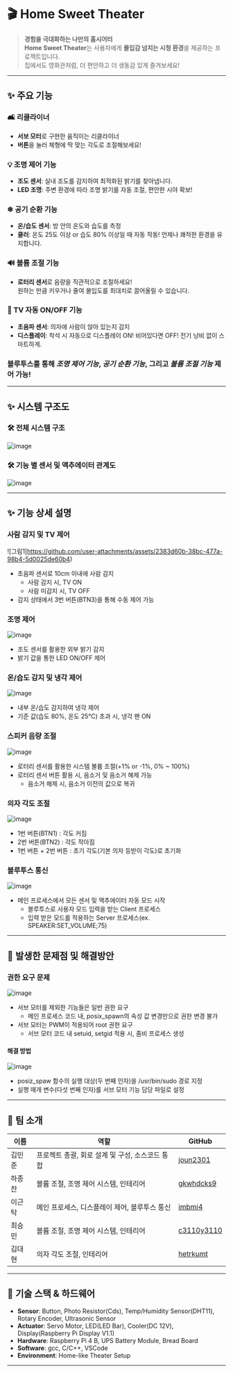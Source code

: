 # 🎬 Home Sweet Theater

> **경험을 극대화하는 나만의 홈시어터**  
> **Home Sweet Theater**는 사용자에게 **몰입감 넘치는 시청 환경**을 제공하는 프로젝트입니다.  
> 집에서도 영화관처럼, 더 편안하고 더 생동감 있게 즐겨보세요!

---

## ✨ 주요 기능

### 🛋 리클라이너
- **서보 모터**로 구현한 움직이는 리클라이너  
- **버튼**을 눌러 체형에 딱 맞는 각도로 조절해보세요!


### 💡 조명 제어 기능
- **조도 센서**: 실내 조도를 감지하여 최적화된 밝기를 찾아냅니다.  
- **LED 조명**: 주변 환경에 따라 조명 밝기를 자동 조절, 편안한 시야 확보!


### ❄ 공기 순환 기능
- **온/습도 센서**: 방 안의 온도와 습도를 측정  
- **쿨러**: 온도 25도 이상 or 습도 80% 이상일 때 자동 작동! 언제나 쾌적한 환경을 유지합니다.


### 🔊 볼륨 조절 기능
- **로터리 센서**로 음량을 직관적으로 조절하세요!  
  원하는 만큼 키우거나 줄여 몰입도를 최대치로 끌어올릴 수 있습니다.


### 🎦 TV 자동 ON/OFF 기능 
- **초음파 센서**: 의자에 사람이 앉아 있는지 감지  
- **디스플레이**: 착석 시 자동으로 디스플레이 ON! 비어있다면 OFF! 전기 낭비 없이 스마트하게.


### 블루투스를 통해 *조명 제어 기능*, *공기 순환 기능*, 그리고 *볼륨 조절 기능* 제어 가능!

---

## ✨ 시스템 구조도

### 🛠 전체 시스템 구조
![image](https://github.com/user-attachments/assets/b9c3aacb-0e41-4cd9-9202-d39e9af012ef)


### 🛠 기능 별 센서 및 액추에이터 관계도
![image](https://github.com/user-attachments/assets/edfa6b24-465f-46e5-b46f-08133e9d065e)

---

## ✨ 기능 상세 설명

### 사람 감지 및 TV 제어
![그림1]https://github.com/user-attachments/assets/2383d60b-38bc-477a-98b4-5d0025de60b4)
- 초음파 센서로 10cm 이내에 사람 감지
  - 사람 감지 시, TV ON
  - 사람 미감지 시, TV OFF
- 감지 상태에서 3번 버튼(BTN3)을 통해 수동 제어 가능


### 조명 제어
![image](https://github.com/user-attachments/assets/90ae9fa9-1c2b-476a-b62e-552464d1c10d)
- 조도 센서를 활용한 외부 밝기 감지
- 밝기 값을 통한 LED ON/OFF 제어


### 온/습도 감지 및 냉각 제어
![image](https://github.com/user-attachments/assets/297c36b6-dbe6-40b1-b1c2-9215d6a3427f)
- 내부 온/습도 감지하여 냉각 제어
- 기준 값(습도 80%, 온도 25°C) 초과 시, 냉각 팬 ON


### 스피커 음량 조절
![image](https://github.com/user-attachments/assets/97b4b0db-de89-4ed9-bb6f-3839087dbb85)
- 로터리 센서를 활용한 시스템 볼륨 조절(+1% or -1%, 0% ~ 100%)
- 로터리 센서 버튼 활용 시, 음소거 및 음소거 해제 가능
  - 음소거 해제 시, 음소거 이전의 값으로 복귀


### 의자 각도 조절
![image](https://github.com/user-attachments/assets/8da19738-d983-4ce5-8ba2-0b79b1aabfaf)
- 1번 버튼(BTN1) : 각도 커짐
- 2번 버튼(BTN2) : 각도 작아짐
- 1번 버튼 + 2번 버튼 : 초기 각도(기본 의자 등받이 각도)로 초기화


### 블루투스 통신
![image](https://github.com/user-attachments/assets/72e94dd6-536a-4c7b-9cfc-53cd481c1f7a)
- 메인 프로세스에서 모든 센서 및 액추에이터 자동 모드 시작
  - 블루투스로 사용자 모드 입력을 받는 Client 프로세스
  - 입력 받은 모드를 적용하는 Server 프로세스(ex. SPEAKER:SET_VOLUME;75)

---

## 🧠 발생한 문제점 및 해결방안

### 권한 요구 문제
![image](https://github.com/user-attachments/assets/850afbc3-35a5-4677-b6fd-61aedc41fc6d)
- 서브 모터를 제외한 기능들은 일반 권한 요구
  - 메인 프로세스 코드 내, posix_spawn의 속성 값 변경만으로 권한 변경 불가
- 서브 모터는 PWM이 적용되어 root 권한 요구
  - 서브 모터 코드 내 setuid, setgid 적용 시, 좀비 프로세스 생성


#### 해결 방법
![image](https://github.com/user-attachments/assets/18e7c389-b2b1-45f1-a17c-b8005620242c)
- posiz_spaw 함수의 실행 대상(두 번째 인자)을 /usr/bin/sudo 경로 지정
- 실행 매개 변수(다섯 번째 인자)를 서브 모터 기능 담당 파일로 설정

---

## 👥 팀 소개
| 이름      | 역할                             | GitHub                                      |
|-----------|----------------------------------|---------------------------------------------|
| 김민준    | 프로젝트 총괄, 회로 설계 및 구성, 소스코드 통합  | [joun2301](https://github.com/joun2301)   |
| 하종찬    | 볼륨 조절, 조명 제어 시스템, 인테리어  | [gkwhdcks9](https://github.com/gkwhdcks9)   |
| 이근탁    | 메인 프로세스, 디스플레이 제어, 블루투스 통신  | [imbmi4](https://github.com/imbmi4)   |
| 최승민    | 볼륨 조절, 조명 제어 시스템, 인테리어  | [c3110y3110](https://github.com/dashboard)   |
| 김대현    | 의자 각도 조절, 인테리어  | [hetrkumt](https://github.com/hetrkumt)   |

---

## 🔧 기술 스택 & 하드웨어
- **Sensor**: Button, Photo Resistor(Cds), Temp/Humidity Sensor(DHT11), Rotary Encoder, Ultrasonic Sensor
- **Actuator**: Servo Motor, LED(LED Bar), Cooler(DC 12V), Display(Raspberry Pi Display V1.1)
- **Hardware**: Raspberry Pi 4 B, UPS Battery Module, Bread Board
- **Software**: gcc, C/C++, VSCode
- **Environment**: Home-like Theater Setup

---
